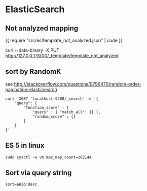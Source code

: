 # ElasticSearch

## Not analyzed mapping

{{ require "src/es/template_not_analyzed.json" | code }}

curl --data-binary -X PUT http://127.0.0.1:9200/_template/template_not_analyzed

## sort by RandomK

see http://stackoverflow.com/questions/9796470/random-order-pagination-elasticsearch

	curl -XGET 'localhost:9200/_search' -d '{
		"query": {
			"function_score" : {
				"query" : { "match_all": {} },
				"random_score" : {}
			}
		}
	}'

## ES 5 in linux

	sudo sysctl -w vm.max_map_count=262144

## Sort via query string

	sort=anio:desc
